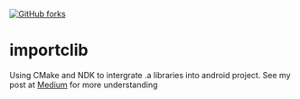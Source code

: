 [![GitHub forks](https://img.shields.io/github/forks/dzungvu/importclib?color=green&label=forks&logoColor=blue)](https://github.com/dzungvu/importclib/network)
# importclib

Using CMake and NDK to intergrate .a libraries into android project.
See my post at [Medium](https://thdng-39982.medium.com/android-development-import-a-library-into-android-project-f063ae9d40f4) for more understanding
